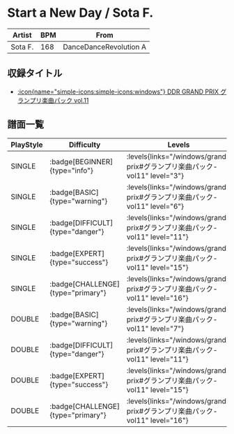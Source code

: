 # Start a New Day / Sota F.

|Artist|BPM|From|
|------|---|----|
|Sota F.|168|DanceDanceRevolution A|

## 収録タイトル

- [:icon{name="simple-icons:simple-icons:windows"} DDR GRAND PRIX グランプリ楽曲パック vol.11](/windows/grand-prix#グランプリ楽曲パック-vol11)

## 譜面一覧

|PlayStyle|Difficulty|Levels|Notes|Movie|
|---------|----------|------|-----|-----|
|SINGLE| :badge[BEGINNER]{type="info"}| :levels{links="/windows/grand-prix#グランプリ楽曲パック-vol11" level="3"}|109/11||
|SINGLE| :badge[BASIC]{type="warning"}| :levels{links="/windows/grand-prix#グランプリ楽曲パック-vol11" level="6"}|219/11||
|SINGLE| :badge[DIFFICULT]{type="danger"}| :levels{links="/windows/grand-prix#グランプリ楽曲パック-vol11" level="11"}|347/38||
|SINGLE| :badge[EXPERT]{type="success"}| :levels{links="/windows/grand-prix#グランプリ楽曲パック-vol11" level="15"}|521/9||
|SINGLE| :badge[CHALLENGE]{type="primary"}| :levels{links="/windows/grand-prix#グランプリ楽曲パック-vol11" level="16"}|578/6||
|DOUBLE| :badge[BASIC]{type="warning"}| :levels{links="/windows/grand-prix#グランプリ楽曲パック-vol11" level="7"}|221/11||
|DOUBLE| :badge[DIFFICULT]{type="danger"}| :levels{links="/windows/grand-prix#グランプリ楽曲パック-vol11" level="11"}|347/38||
|DOUBLE| :badge[EXPERT]{type="success"}| :levels{links="/windows/grand-prix#グランプリ楽曲パック-vol11" level="15"}|517/10||
|DOUBLE| :badge[CHALLENGE]{type="primary"}| :levels{links="/windows/grand-prix#グランプリ楽曲パック-vol11" level="16"}|582/6||
